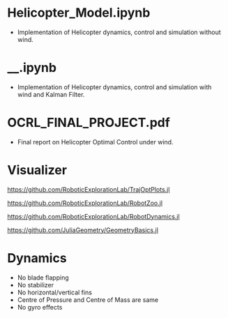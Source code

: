 # Helicopter_Model.ipynb
- Implementation of Helicopter dynamics, control and simulation without wind.

# __.ipynb
- Implementation of Helicopter dynamics, control and simulation with wind and Kalman Filter.

# OCRL_FINAL_PROJECT.pdf
- Final report on Helicopter Optimal Control under wind.

# Visualizer
https://github.com/RoboticExplorationLab/TrajOptPlots.jl

https://github.com/RoboticExplorationLab/RobotZoo.jl

https://github.com/RoboticExplorationLab/RobotDynamics.jl

https://github.com/JuliaGeometry/GeometryBasics.jl

# Dynamics
- No blade flapping
- No stabilizer
- No horizontal/vertical fins
- Centre of Pressure and Centre of Mass are same
- No gyro effects
